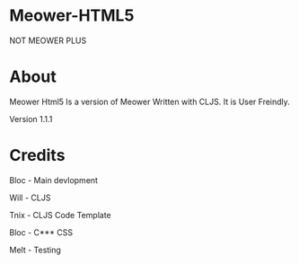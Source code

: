 # Meower-HTML5
NOT MEOWER PLUS

# About
Meower Html5 Is a version of Meower Written with CLJS. It is User Freindly.

Version 1.1.1

# Credits
Bloc - Main devlopment

Will - CLJS

Tnix - CLJS Code Template

Bloc - C*** CSS

Melt - Testing
